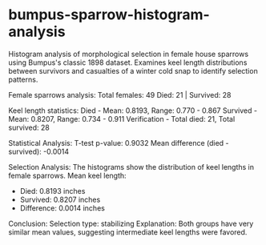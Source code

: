 # bumpus-sparrow-histogram-analysis
Histogram analysis of morphological selection in female house sparrows using Bumpus's classic 1898 dataset. Examines keel length distributions between survivors and casualties of a winter cold snap to identify selection patterns.

Female sparrows analysis:
Total females: 49
Died: 21 | Survived: 28

Keel length statistics:
Died - Mean: 0.8193, Range: 0.770 - 0.867
Survived - Mean: 0.8207, Range: 0.734 - 0.911
Verification - Total died: 21, Total survived: 28

Statistical Analysis:
T-test p-value: 0.9032
Mean difference (died - survived): -0.0014

Selection Analysis:
The histograms show the distribution of keel lengths in female sparrows.
Mean keel length:
- Died: 0.8193 inches
- Survived: 0.8207 inches
- Difference: 0.0014 inches

Conclusion:
Selection type: stabilizing
Explanation: Both groups have very similar mean values, suggesting intermediate keel lengths were favored.